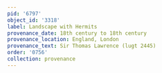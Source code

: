 ```yaml
---
pid: '6797'
object_id: '3318'
label: Landscape with Hermits
provenance_date: 18th century to 18th century
provenance_location: England, London
provenance_text: Sir Thomas Lawrence (lugt 2445)
order: '0756'
collection: provenance
---
```

